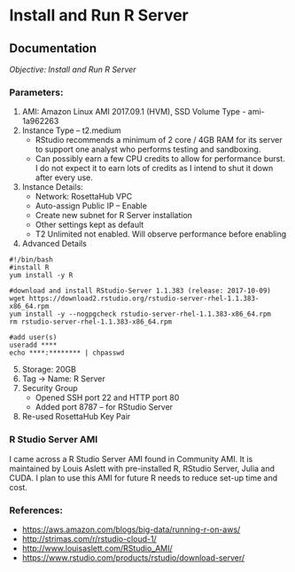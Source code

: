 # Install and Run R Server
## Documentation

*Objective: Install and Run R Server*

### Parameters:
1.	AMI: Amazon Linux AMI 2017.09.1 (HVM), SSD Volume Type - ami-1a962263
2.	Instance Type – t2.medium
    - RStudio recommends a minimum of 2 core / 4GB RAM for its server to support one analyst who performs testing and sandboxing.
    - Can possibly earn a few CPU credits to allow for performance burst. I do not expect it to earn lots of credits as I intend to shut it down after every use.
3.	Instance Details:
    - Network: RosettaHub VPC
    - Auto-assign Public IP – Enable
    - Create new subnet for R Server installation
    - Other settings kept as default
    - T2 Unlimited not enabled. Will observe performance before enabling
4.	 Advanced Details
```
#!/bin/bash
#install R
yum install -y R

#download and install RStudio-Server 1.1.383 (release: 2017-10-09)
wget https://download2.rstudio.org/rstudio-server-rhel-1.1.383-x86_64.rpm
yum install -y --nogpgcheck rstudio-server-rhel-1.1.383-x86_64.rpm
rm rstudio-server-rhel-1.1.383-x86_64.rpm

#add user(s)
useradd ****
echo ****:******** | chpasswd

```
5.	Storage: 20GB
6.	Tag -> Name: R Server
7.	Security Group
    - Opened SSH port 22 and HTTP port 80
    - Added port 8787 – for RStudio Server
8.	Re-used RosettaHub Key Pair



### R Studio Server AMI
I came across a R Studio Server AMI found in Community AMI. It is maintained by Louis Aslett with pre-installed R, RStudio Server, Julia and CUDA. I plan to use this AMI for future R needs to reduce set-up time and cost.

### References:
- https://aws.amazon.com/blogs/big-data/running-r-on-aws/
- http://strimas.com/r/rstudio-cloud-1/
- http://www.louisaslett.com/RStudio_AMI/
- https://www.rstudio.com/products/rstudio/download-server/


